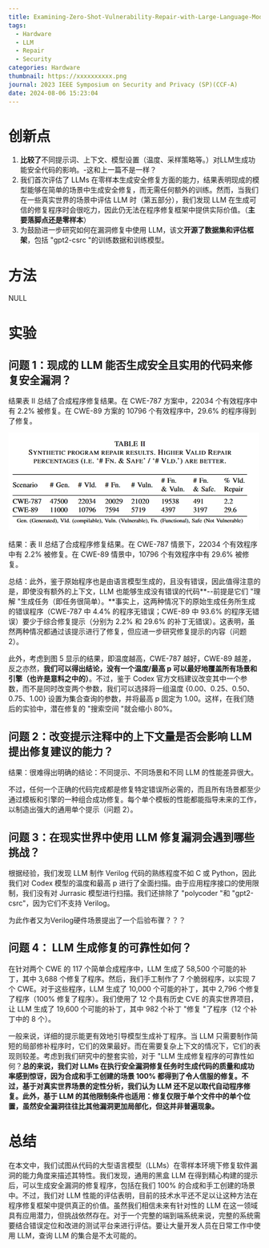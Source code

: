 ```yaml
---
title: Examining-Zero-Shot-Vulnerability-Repair-with-Large-Language-Models
tags:
  - Hardware
  - LLM
  - Repair
  - Security
categories: Hardware
thumbnail: https://xxxxxxxxxx.png
journal: 2023 IEEE Symposium on Security and Privacy (SP)(CCF-A)
date: 2024-08-06 15:23:04
---
```


# 创新点

1. **比较了**不同提示词、上下文、模型设置（温度、采样策略等。）对LLM生成功能安全代码的影响。-这和上一篇不是一样？
2. 我们首次评估了 LLMs 在零样本生成安全修复方面的能力，结果表明现成的模型能够在简单的场景中生成安全修复，而无需任何额外的训练。然而，当我们在一些真实世界的场景中评估 LLM 时（第五部分），我们发现 LLM 在生成可信的修复程序时会很吃力，因此仍无法在程序修复框架中提供实际价值。（**主要落脚点还是零样本**）
3. 为鼓励进一步研究如何在漏洞修复中使用 LLM，该文**开源了数据集和评估框架**，包括 "gpt2-csrc "的训练数据和训练模型。



# 方法

NULL





# 实验

## 问题 1：现成的 LLM 能否生成安全且实用的代码来修复安全漏洞？

结果表 II 总结了合成程序修复结果。在 CWE-787 方案中，22034 个有效程序中有 2.2% 被修复。在 CWE-89 方案的 10796 个有效程序中，29.6% 的程序得到了修复。

![Synthetic-program-repair](../images/Examining-Zero-Shot-Vulnerability-Repair-with-Large-Language-Models/Synthetic-program-repair.png)

结果：表 II 总结了合成程序修复结果。在 CWE-787 情景下，22034 个有效程序中有 2.2% 被修复。在 CWE-89 情景中，10796 个有效程序中有 29.6% 被修复。

总结：此外，鉴于原始程序也是由语言模型生成的，且没有错误，因此值得注意的是，即使没有额外的上下文，LLM 也能够生成没有错误的代码**--前提是它们 "理解 "生成任务（即任务很简单）。**事实上，这两种情况下的原始生成任务所生成的错误程序（CWE-787 中 4.4% 的程序无错误；CWE-89 中 93.6% 的程序无错误）要少于综合修复提示（分别为 2.2% 和 29.6% 的补丁无错误）。这表明，虽然两种情况都通过该提示进行了修复，但应进一步研究修复提示的内容（问题 2）。



此外，考虑到图 5 显示的结果，即温度越高，CWE-787 越好，CWE-89 越差，反之亦然，**我们可以得出结论，没有一个温度/最高 p 可以最好地覆盖所有场景和引擎（也许是意料之中的）**。不过，鉴于 Codex 官方文档建议改变其中一个参数，而不是同时改变两个参数，我们可以选择将一组温度 {0.00、0.25、0.50、0.75、1.00} 设置为集合查询的参数，并将最高 p 固定为 1.00。这样，在我们随后的实验中，潜在修复的 "搜索空间 "就会缩小 80%。







## 问题 2：改变提示注释中的上下文量是否会影响 LLM 提出修复建议的能力？

结果：很难得出明确的结论：不同提示、不同场景和不同 LLM 的性能差异很大。

不过，任何一个正确的代码完成都是修复特定错误所必需的，而且所有场景都至少通过模板和引擎的一种组合成功修复。每个单个模板的性能都能指导未来的工作，以制造出强大的通用单个提示（问题 2）。





## 问题 3：在现实世界中使用 LLM 修复漏洞会遇到哪些挑战？

根据经验，我们发现 LLM 制作 Verilog 代码的熟练程度不如 C 或 Python，因此我们对 Codex 模型的温度和最高 p 进行了全面扫描。由于应用程序接口的使用限制，我们没有对 Jurrasic 模型进行扫描。我们还排除了 "polycoder "和 "gpt2-csrc"，因为它们不支持 Verilog。

为此作者又为Verilog硬件场景提出了一个后验布骤？？？





## 问题 4： LLM 生成修复的可靠性如何？

在针对两个 CWE 的 117 个简单合成程序中，LLM 生成了 58,500 个可能的补丁，其中 3,688 个修复了程序。然后，我们手工制作了 7 个脆弱程序，以实现 7 个 CWE。对于这些程序，LLM 生成了 10,000 个可能的补丁，其中 2,796 个修复了程序（100% 修复了程序）。我们使用了 12 个具有历史 CVE 的真实世界项目，让 LLM 生成了 19,600 个可能的补丁，其中 982 个补丁 "修复 "了程序（12 个补丁中的 8 个）。



一般来说，详细的提示能更有效地引导模型生成补丁程序。当 LLM 只需要制作简短的局部修补程序时，它们的效果最好。而在需要复杂上下文的情况下，它们的表现则较差。考虑到我们研究中的整套实验，对于 "LLM 生成修复程序的可靠性如何？**总的来说，我们对 LLMs 在执行安全漏洞修复任务时生成代码的质量和成功率感到惊讶，因为合成和手工创建的场景 100% 都得到了令人信服的修复。不过，基于对真实世界场景的定性分析，我们认为 LLM 还不足以取代自动程序修复。此外，基于 LLM 的其他限制条件也适用：修复仅限于单个文件中的单个位置，虽然安全漏洞往往比其他漏洞更加局部化，但这并非普遍现象。**







# 总结

在本文中，我们试图从代码的大型语言模型（LLMs）在零样本环境下修复软件漏洞的能力角度来描述其特性。我们发现，通用的黑盒 LLM 在得到精心构建的提示后，可以生成安全漏洞的修复程序，包括在我们 100% 的合成和手工创建的场景中。不过，我们对 LLM 性能的评估表明，目前的技术水平还不足以让这种方法在程序修复框架中提供真正的价值。虽然我们相信未来有针对性的 LLM 在这一领域具有应用潜力，但挑战依然存在。对于一个完整的端到端系统来说，完整的系统需要结合错误定位和改进的测试平台来进行评估。要让大量开发人员在日常工作中使用 LLM，查询 LLM 的集合是不太可能的。
